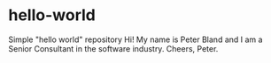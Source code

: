 # hello-world
Simple "hello world" repository
Hi!
My name is Peter Bland and I am a Senior Consultant in the software industry.
Cheers,
Peter.

